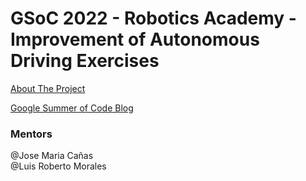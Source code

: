 # GSoC 2022 - Robotics Academy - Improvement of Autonomous Driving Exercises

[About The Project](https://summerofcode.withgoogle.com/programs/2022/projects/4hNhIOuB) 

[Google Summer of Code Blog](https://theroboticsclub.github.io/gsoc2022-Akshay_Narisetti/)

### Mentors


@Jose Maria Cañas
</br>
@Luis Roberto Morales

